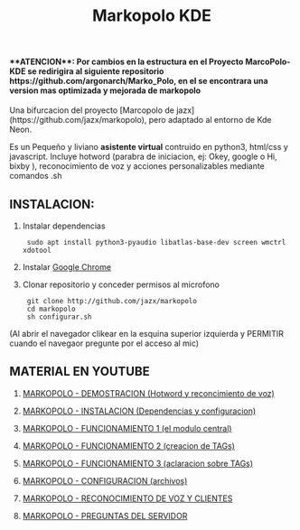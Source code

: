 <h1 align="center">
Markopolo KDE
</h1>
<br>
<h4>
**ATENCION**: Por cambios en la estructura en el Proyecto MarcoPolo-KDE se redirigira al siguiente repositorio https://github.com/argonarch/Marko_Polo, en el se encontrara una version mas optimizada y mejorada de markopolo
</h4>
Una bifurcacion del proyecto [Marcopolo de jazx](https://github.com/jazx/markopolo), pero adaptado al entorno de Kde Neon.

Es un Pequeño y liviano **asistente virtual** contruido en python3, html/css y javascript.
Incluye hotword (parabra de iniciacion, ej: Okey, google o Hi, bixby ), reconocimiento de voz y acciones personalizables mediante comandos .sh 

## INSTALACION:

1. Instalar dependencias

        sudo apt install python3-pyaudio libatlas-base-dev screen wmctrl xdotool
        
1. Instalar [Google Chrome](https://www.google.com/chrome/index.html)

1. Clonar repositorio y conceder permisos al microfono

        git clone http://github.com/jazx/markopolo
        cd markopolo
        sh configurar.sh

(Al abrir el navegador clikear en la esquina superior izquierda y PERMITIR cuando el navegaor pregunte por el acceso al mic)

## MATERIAL EN YOUTUBE

1. [MARKOPOLO - DEMOSTRACION (Hotword y reconcimiento de voz)](https://youtu.be/nRRHNWvaryU)

1. [MARKOPOLO - INSTALACION (Dependencias y configuracion)](https://youtu.be/PpXvSYYjAzw)

1. [MARKOPOLO - FUNCIONAMIENTO 1 (el modulo central)](https://youtu.be/1I5hvOpqUqc)

1. [MARKOPOLO - FUNCIONAMIENTO 2 (creacion de TAGs)](https://youtu.be/PVjIfOx0BOw)

1. [MARKOPOLO - FUNCIONAMIENTO 3 (aclaracion sobre TAGs)](https://youtu.be/45zVzhgyUzE)

1. [MARKOPOLO - CONFIGURACION (archivos)](https://youtu.be/WiW1LX7GFB4)

1. [MARKOPOLO - RECONOCIMIENTO DE VOZ Y CLIENTES](https://youtu.be/GAmsE9reBuo)

1. [MARKOPOLO - PREGUNTAS DEL SERVIDOR](https://youtu.be/HFI8qgM8ZwE)


